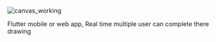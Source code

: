 ![canvas_working](https://github.com/anand-pro-dev/flutter_FireBase_real-time_collaborative_canvas/assets/110709876/5267c93d-3cc9-466a-9279-9100c1cd7166)


Flutter mobile or web app, Real time multiple user can complete there drawing 

